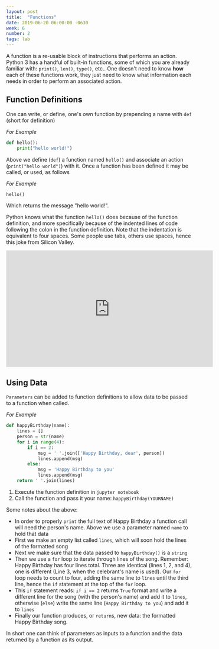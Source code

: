```yaml
---
layout: post
title:  "Functions"
date: 2019-06-20 06:00:00 -0630
week: 6
number: 2
tags: lab
---
```


A function is a re-usable block of instructions that performs an action. Python 3 has a handful of built-in functions, some of which you are already familiar with: `print()`, `len()`, `type()`, etc.. One doesn't need to know **how** each of these functions work, they just need to know what information each needs in order to perform an associated action.


## Function Definitions

One can write, or define, one's own function by prepending a name with `def` (short for definition)

*For Example*
```python
def hello():
    print("hello world!")
```

Above we define (`def`) a function named `hello()` and associate an action (`print("hello world")`) with it. Once a function has been defined it may be called, or used, as follows

*For Example*
```python
hello()
```

Which returns the message "hello world!".

Python knows what the function `hello()` does because of the function definition, and more specifically because of the indented lines of code following the colon in the function definition. Note that the indentation is equivalent to four spaces. Some people use tabs, others use spaces, hence this joke from Silicon Valley.

<iframe width="560" height="315" src="https://www.youtube.com/embed/SsoOG6ZeyUI" frameborder="0" allow="accelerometer; autoplay; encrypted-media; gyroscope; picture-in-picture" allowfullscreen></iframe>


## Using Data

`Parameters` can be added to function definitions to allow data to be passed to a function when called.

*For Example*
```python
def happyBirthday(name):
    lines = []
    person = str(name)
    for i in range(4):
        if i == 2:
            msg = ' '.join(['Happy Birthday, dear', person])
            lines.append(msg)
        else:
            msg = 'Happy Birthday to you'
            lines.append(msg)
    return ' '.join(lines)
```

1. Execute the function definition in `jupyter notebook`
2. Call the function and pass it your name: `happyBirthday(YOURNAME)`

Some notes about the above:
* In order to properly `print` the full text of Happy Birthday a function call will need the person's name. Above we use a parameter named `name` to hold that data
* First we make an empty list called `lines`, which will soon hold the lines of the formatted song
* Next we make sure that the data passed to `happyBirthday()` is a `string`
* Then we use a `for` loop to iterate through lines of the song. Remember: Happy Birthday has four lines total. Three are identical (lines 1, 2, and 4), one is different (Line 3, when the celebrant's name is used). Our `for` loop needs to count to four, adding the same line to `lines` until the third line, hence the `if` statement at the top of the `for` loop.
* This `if` statement reads: `if i == 2` returns `True` format and write a different line for the song (with the person's name) and add it to `lines`, otherwise (`else`) write the same line (`Happy Birthday to you`) and add it to `lines`
* Finally our function produces, or `return`s, new data: the formatted Happy Birthday song.

In short one can think of parameters as inputs to a function and the data returned by a function as its output.
